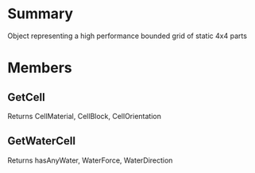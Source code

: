 # Summary
Object representing a high performance bounded grid of static 4x4 parts

# Members

## GetCell
Returns CellMaterial, CellBlock, CellOrientation

## GetWaterCell
Returns hasAnyWater, WaterForce, WaterDirection